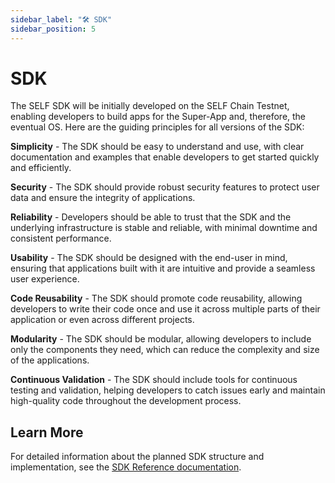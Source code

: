 ```yaml
---
sidebar_label: "🛠️ SDK"
sidebar_position: 5
---
```


# SDK

The SELF SDK will be initially developed on the SELF Chain Testnet, enabling developers to build apps for the Super-App and, therefore, the eventual OS. Here are the guiding principles for all versions of the SDK:

**Simplicity** - The SDK should be easy to understand and use, with clear documentation and examples that enable developers to get started quickly and efficiently.

**Security** - The SDK should provide robust security features to protect user data and ensure the integrity of applications.

**Reliability** - Developers should be able to trust that the SDK and the underlying infrastructure is stable and reliable, with minimal downtime and consistent performance.

**Usability** - The SDK should be designed with the end-user in mind, ensuring that applications built with it are intuitive and provide a seamless user experience.

**Code Reusability** - The SDK should promote code reusability, allowing developers to write their code once and use it across multiple parts of their application or even across different projects.

**Modularity** - The SDK should be modular, allowing developers to include only the components they need, which can reduce the complexity and size of the applications.

**Continuous Validation** - The SDK should include tools for continuous testing and validation, helping developers to catch issues early and maintain high-quality code throughout the development process.

## Learn More

For detailed information about the planned SDK structure and implementation, see the [SDK Reference documentation](/building-on-self/sdk-reference).